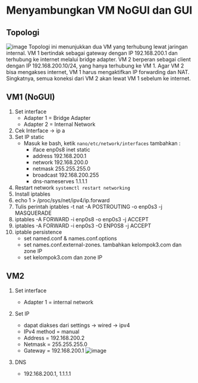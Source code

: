 # Menyambungkan VM NoGUI dan GUI

## Topologi
![image](https://github.com/user-attachments/assets/682bf163-37ef-4e5d-a37b-a6d5f6ad24ed)
Topologi ini menunjukkan dua VM yang terhubung lewat jaringan internal. VM 1 bertindak sebagai gateway dengan IP 192.168.200.1 dan terhubung ke internet melalui bridge adapter. VM 2 berperan sebagai client dengan IP 192.168.200.10/24, yang hanya terhubung ke VM 1. Agar VM 2 bisa mengakses internet, VM 1 harus mengaktifkan IP forwarding dan NAT. Singkatnya, semua koneksi dari VM 2 akan lewat VM 1 sebelum ke internet.

## VM1 (NoGUI)
1. Set interface
   - Adapter 1 = Bridge Adapter
   - Adapter 2 = Internal Network
2. Cek Interface -> ip a
3. Set IP static
   - Masuk ke bash, ketik `nano/etc/network/interfaces`
     tambahkan :
     - iface enp0s8 inet static
     - address 192.168.200.1
     - network 192.168.200.0
     - netmask 255.255.255.0
     - broadcast 192.168.200.255
     - dns-nameserves 1.1.1.1
4. Restart network
   `systemctl restart networking`
5. Install iptables
6. echo 1 > /proc/sys/net/ipv4/ip.forward
7. Tulis perintah iptables -t nat -A POSTROUTING -o enp0s3 -j MASQUERADE
8. iptables -A FORWARD -i enp0s8 -o enp0s3 -j ACCEPT
9. iptables -A FORWARD -i enp0s3 -O ENP0S8 -j ACCEPT
10. iptable persistence
    - set named.conf & names.conf.options
    - set names.conf.external-zones. tambahkan kelompok3.com dan zone IP
    - set kelompok3.com dan zone IP

## VM2
1. Set interface
   - Adapter 1 = internal network
2. Set IP
   - dapat diakses dari settings -> wired -> ipv4
   - IPv4 method = manual
   - Address = 192.168.200.2
   - Netmask = 255.255.255.0
   - Gateway = 192.168.200.1
     ![image](https://github.com/user-attachments/assets/755e9b64-0bb1-4f3a-b49d-ea0dd70480ee)

3. DNS
   - 192.168.200.1, 1.1.1.1
